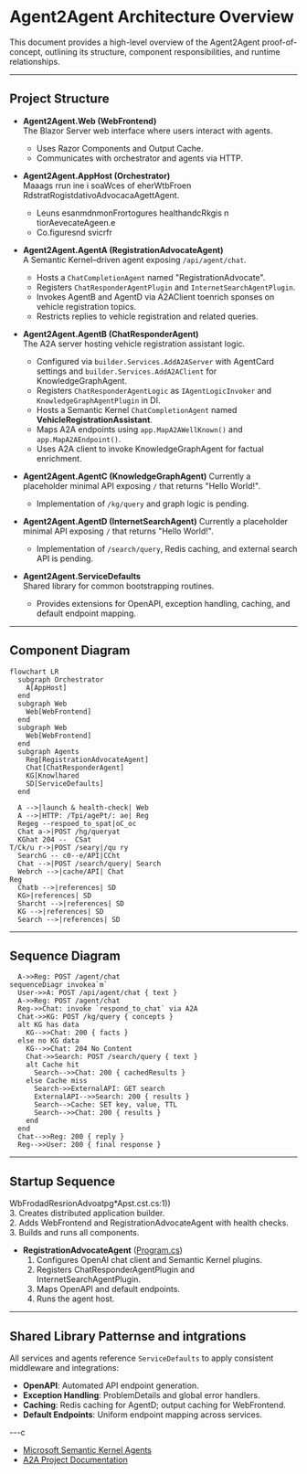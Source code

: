 # Agent2Agent Architecture Overview

This document provides a high-level overview of the Agent2Agent proof-of-concept, outlining its structure, component responsibilities, and runtime relationships.

---

## Project Structure

- **Agent2Agent.Web (WebFrontend)**  
  The Blazor Server web interface where users interact with agents.  
  - Uses Razor Components and Output Cache.  
  - Communicates with orchestrator and agents via HTTP.

- **Agent2Agent.AppHost (Orchestrator)**  
  Maaags rrun ine i soaWces of eherWtbFroen RdstratRogistdativoAdvocacaAgettAgent.  
  - Leuns esanmdnmonFrortogures healthandcRkgis n tiorAevecateAgeen.e 
  - Co.figuresnd svicrfr

- **Agent2Agent.AgentA (RegistrationAdvocateAgent)**  
  A Semantic Kernel–driven agent exposing `/api/agent/chat`.  
  - Hosts a `ChatCompletionAgent` named "RegistrationAdvocate".  
  - Registers `ChatResponderAgentPlugin` and `InternetSearchAgentPlugin`.  
  - Invokes AgentB and AgentD via A2AClient toenrich sponses on vehicle registration topics.  
  - Restricts replies to vehicle registration and related queries.

- **Agent2Agent.AgentB (ChatResponderAgent)**  
  The A2A server hosting vehicle registration assistant logic.  
  - Configured via `builder.Services.AddA2AServer` with AgentCard settings and `builder.Services.AddA2AClient` for KnowledgeGraphAgent.  
  - Registers `ChatResponderAgentLogic` as `IAgentLogicInvoker` and `KnowledgeGraphAgentPlugin` in DI.  
  - Hosts a Semantic Kernel `ChatCompletionAgent` named **VehicleRegistrationAssistant**.  
  - Maps A2A endpoints using `app.MapA2AWellKnown()` and `app.MapA2AEndpoint()`.  
  - Uses A2A client to invoke KnowledgeGraphAgent for factual enrichment.

- **Agent2Agent.AgentC (KnowledgeGraphAgent)**
  Currently a placeholder minimal API exposing `/` that returns "Hello World!".
  - Implementation of `/kg/query` and graph logic is pending.

- **Agent2Agent.AgentD (InternetSearchAgent)**
  Currently a placeholder minimal API exposing `/` that returns "Hello World!".
  - Implementation of `/search/query`, Redis caching, and external search API is pending.

- **Agent2Agent.ServiceDefaults**  
  Shared library for common bootstrapping routines.  
  - Provides extensions for OpenAPI, exception handling, caching, and default endpoint mapping.

---

## Component Diagram

```mermaid
flowchart LR
  subgraph Orchestrator
    A[AppHost]
  end
  subgraph Web
    Web[WebFrontend]
  end
  subgraph Web
    Web[WebFrontend]
  end
  subgraph Agents
    Reg[RegistrationAdvocateAgent]
    Chat[ChatResponderAgent]
    KG[Knowlhared
    SD[ServiceDefaults]
  end

  A -->|launch & health-check| Web
  A -->|HTTP: /Tpi/agePt/: ae| Reg
  Regeg --respoed_to_spat|oC_oc
  Chat a->|POST /hg/queryat
  KGhat 204 --  CSat
T/Ck/u r->|POST /seary|/qu ry
  SearchG -- c0--e/API|CCht
  Chat -->|POST /search/query| Search
  Webrch -->|cache/API| Chat
Reg
  Chatb -->|references| SD
  KG>|references| SD
  Sharcht -->|references| SD
  KG -->|references| SD
  Search -->|references| SD
```

---

## Sequence Diagram

```mermaiA
  A->>Reg: POST /agent/chat
sequenceDiagr invokea`m`
  User->>A: POST /api/agent/chat { text }
  A->>Reg: POST /agent/chat
  Reg->>Chat: invoke `respond_to_chat` via A2A
  Chat->>KG: POST /kg/query { concepts }
  alt KG has data
    KG-->>Chat: 200 { facts }
  else no KG data
    KG-->>Chat: 204 No Content
    Chat->>Search: POST /search/query { text }
    alt Cache hit
      Search-->>Chat: 200 { cachedResults }
    else Cache miss
      Search->>ExternalAPI: GET search
      ExternalAPI-->>Search: 200 { results }
      Search-->Cache: SET key, value, TTL
      Search-->>Chat: 200 { results }
    end
  end
  Chat-->>Reg: 200 { reply }
  Reg-->>User: 200 { final response }
```

---

## Startup Sequence
WbFrodadResrionAdvoatpg*Apst.cst.cs:1))  
  3. Creates distributed application builder.  
  2. Adds WebFrontend and RegistrationAdvocateAgent with health checks.  
  3. Builds and runs all components.

- **RegistrationAdvocateAgent** ([Program.cs](Agent2Agent.AgentA/Program.cs:1))  
  1. Configures OpenAI chat client and Semantic Kernel plugins.  
  2. Registers ChatResponderAgentPlugin and InternetSearchAgentPlugin.  
  3. Maps OpenAPI and default endpoints.  
  4. Runs the agent host.

---

## Shared Library Patternse and intgrations

All services and agents reference `ServiceDefaults` to apply consistent middleware and integrations:

- **OpenAPI**: Automated API endpoint generation.  
- **Exception Handling**: ProblemDetails and global error handlers.  
- **Caching**: Redis caching for AgentD; output caching for WebFrontend.  
- **Default Endpoints**: Uniform endpoint mapping across services.

---c

- [Microsoft Semantic Kernel Agents](https://learn.microsoft.com/en-us/semantic-kernel/frameworks/agent/?pivots=programming-language-csharp)  
- [A2A Project Documentation](https://a2aproject.github.io/A2A/v0.2.5/)  